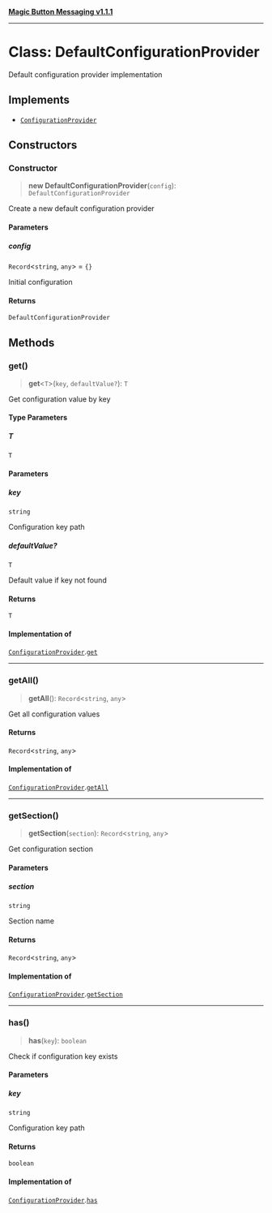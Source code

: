 [**Magic Button Messaging v1.1.1**](../README.md)

***

# Class: DefaultConfigurationProvider

Default configuration provider implementation

## Implements

- [`ConfigurationProvider`](../interfaces/ConfigurationProvider.md)

## Constructors

### Constructor

> **new DefaultConfigurationProvider**(`config`): `DefaultConfigurationProvider`

Create a new default configuration provider

#### Parameters

##### config

`Record`\<`string`, `any`\> = `{}`

Initial configuration

#### Returns

`DefaultConfigurationProvider`

## Methods

### get()

> **get**\<`T`\>(`key`, `defaultValue?`): `T`

Get configuration value by key

#### Type Parameters

##### T

`T`

#### Parameters

##### key

`string`

Configuration key path

##### defaultValue?

`T`

Default value if key not found

#### Returns

`T`

#### Implementation of

[`ConfigurationProvider`](../interfaces/ConfigurationProvider.md).[`get`](../interfaces/ConfigurationProvider.md#get)

***

### getAll()

> **getAll**(): `Record`\<`string`, `any`\>

Get all configuration values

#### Returns

`Record`\<`string`, `any`\>

#### Implementation of

[`ConfigurationProvider`](../interfaces/ConfigurationProvider.md).[`getAll`](../interfaces/ConfigurationProvider.md#getall)

***

### getSection()

> **getSection**(`section`): `Record`\<`string`, `any`\>

Get configuration section

#### Parameters

##### section

`string`

Section name

#### Returns

`Record`\<`string`, `any`\>

#### Implementation of

[`ConfigurationProvider`](../interfaces/ConfigurationProvider.md).[`getSection`](../interfaces/ConfigurationProvider.md#getsection)

***

### has()

> **has**(`key`): `boolean`

Check if configuration key exists

#### Parameters

##### key

`string`

Configuration key path

#### Returns

`boolean`

#### Implementation of

[`ConfigurationProvider`](../interfaces/ConfigurationProvider.md).[`has`](../interfaces/ConfigurationProvider.md#has)
